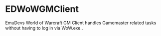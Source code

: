 EDWoWGMClient
=============

EmuDevs World of Warcraft GM Client handles Gamemaster related tasks without having to log in via WoW.exe..

